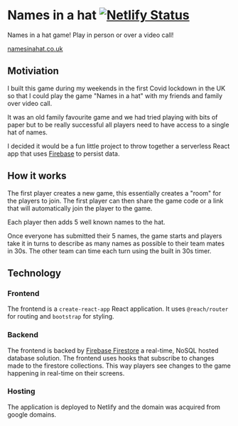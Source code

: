 # Names in a hat [![Netlify Status](https://api.netlify.com/api/v1/badges/8104f18f-08d6-4711-8322-0c9cca733bfc/deploy-status)](https://app.netlify.com/sites/namesinahat/deploys)

Names in a hat game! Play in person or over a video call!

[namesinahat.co.uk](https://namesinahat.co.uk)

## Motiviation

I built this game during my weekends in the first Covid lockdown in the UK so
that I could play the game "Names in a hat" with my friends and family over
video call.

It was an old family favourite game and we had tried playing with bits of paper
but to be really successful all players need to have access to a single hat of
names.

I decided it would be a fun little project to throw together a serverless React
app that uses [Firebase](https://firebase.google.com/) to persist data.

## How it works

The first player creates a new game, this essentially creates a "room" for the
players to join. The first player can then share the game code or a link that
will automatically join the player to the game.

Each player then adds 5 well known names to the hat.

Once everyone has submitted their 5 names, the game starts and players take it
in turns to describe as many names as possible to their team mates in 30s. The
other team can time each turn using the built in 30s timer.

## Technology

### Frontend

The frontend is a `create-react-app` React application. It uses `@reach/router`
for routing and `bootstrap` for styling.

### Backend

The frontend is backed by
[Firebase Firestore](https://firebase.google.com/docs/firestore) a real-time,
NoSQL hosted database solution. The frontend uses hooks that subscribe to
changes made to the firestore collections. This way players see changes to the
game happening in real-time on their screens.

### Hosting

The application is deployed to Netlify and the domain was acquired from google
domains.
